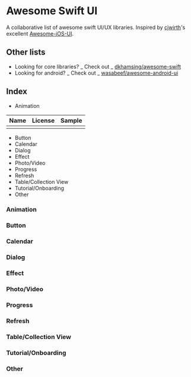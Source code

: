# Awesome Swift UI
A collaborative list of awesome swift UI/UX libraries. Inspired by [cjwirth]'s excellent [Awesome-iOS-UI][awesome-ios-ui].

## Other lists
- Looking for core libraries? _ Check out _ [dkhamsing/awesome-swift]
- Looking for android? _ Check out _ [wasabeef/awesome-android-ui]

## Index
- Animation

Name | License | Sample
---- | ------- | ------
     |         |

- Button
- Calendar
- Dialog
- Effect
- Photo/Video
- Progress
- Refresh
- Table/Collection View
- Tutorial/Onboarding
- Other

### Animation
### Button
### Calendar
### Dialog
### Effect
### Photo/Video
### Progress
### Refresh
### Table/Collection View
### Tutorial/Onboarding
### Other

[cjwirth]: https://github.com/cjwirth
[dkhamsing/awesome-swift]: https://github.com/matteocrippa/awesome-swift#ui
[wasabeef/awesome-android-ui]: https://github.com/wasabeef/awesome-android-ui
[awesome-ios-ui]: https://github.com/cjwirth/awesome-ios-ui
[mit]: http://opensource.org/licenses/MIT
[apache-license-v2]: https://www.apache.org/licenses/LICENSE-2.0
